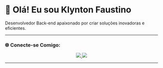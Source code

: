 # 👋 Olá! Eu sou Klynton Faustino
Desenvolvedor Back-end apaixonado por criar soluções inovadoras e eficientes.

---
### 🌐 Conecte-se Comigo:
<div align="center">
  <a href="mailto:klynton19@gmail.com">
    <img src="https://img.shields.io/badge/Gmail-D14836?style=for-the-badge&logo=gmail&logoColor=white"/>
  </a>
  <a href="https://www.linkedin.com/in/klynton-faustino-a120661a3/" target="_blank">
    <img src="https://img.shields.io/badge/LinkedIn-0A66C2?style=for-the-badge&logo=linkedin&logoColor=white"/>
  </a>
</div>

---
